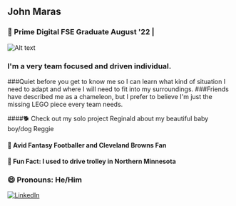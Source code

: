 ## John Maras
### 📝 Prime Digital FSE Graduate August '22 | 
![Alt text](https://i.imgur.com/cX68s7X.gif)

### I'm a very team focused and driven individual. 
###Quiet before you get to know me so I can learn what kind of situation I need to adapt and where I will need to fit into my surroundings. 
###Friends have described me as a chameleon, but I prefer to believe I'm just the missing LEGO piece every team needs. 

####🐕 Check out my solo project Reginald about my beautiful baby boy/dog Reggie
#### 🏉 Avid Fantasy Footballer and Cleveland Browns Fan
#### 🚋 Fun Fact: I used to drive trolley in Northern Minnesota
### 😄 Pronouns: He/Him
[![LinkedIn](https://img.shields.io/badge/-LinkedIn-blue?style=for-the-badge&logo=linkedin)](https://www.linkedin.com/in/john-maras-79298a10b/)
<!--


Here are some ideas to get you started:

- 🔭 I’m currently working on ...
- 🌱 I’m currently learning ...
- 👯 I’m looking to collaborate on ...
- 🤔 I’m looking for help with ...
- 💬 Ask me about ...
- 📫 How to reach me: ...
- 😄 Pronouns: ...
- ⚡ Fun fact: ...
-->
